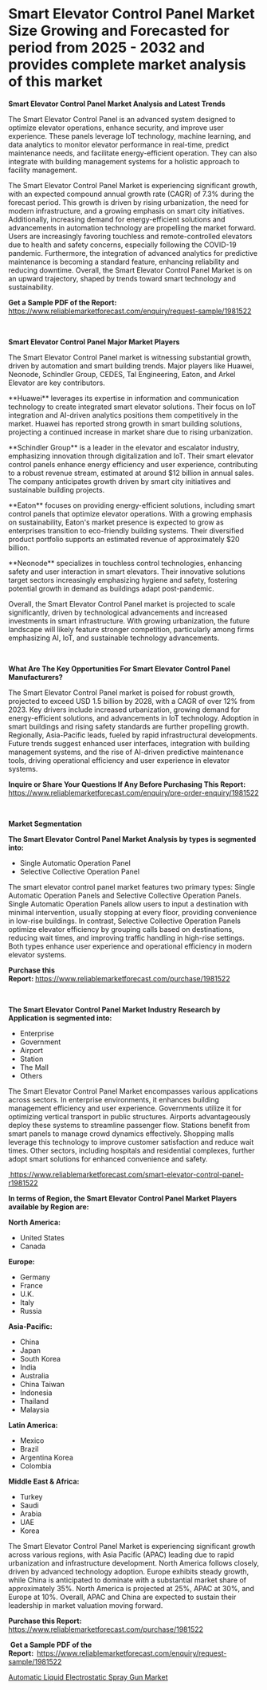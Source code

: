 <p><h1>Smart Elevator Control Panel Market Size Growing and Forecasted for period from 2025 - 2032 and provides complete market analysis of this market</h1></p><p><strong>Smart Elevator Control Panel Market Analysis and Latest Trends</strong></p>
<p><p>The Smart Elevator Control Panel is an advanced system designed to optimize elevator operations, enhance security, and improve user experience. These panels leverage IoT technology, machine learning, and data analytics to monitor elevator performance in real-time, predict maintenance needs, and facilitate energy-efficient operation. They can also integrate with building management systems for a holistic approach to facility management.</p><p>The Smart Elevator Control Panel Market is experiencing significant growth, with an expected compound annual growth rate (CAGR) of 7.3% during the forecast period. This growth is driven by rising urbanization, the need for modern infrastructure, and a growing emphasis on smart city initiatives. Additionally, increasing demand for energy-efficient solutions and advancements in automation technology are propelling the market forward. Users are increasingly favoring touchless and remote-controlled elevators due to health and safety concerns, especially following the COVID-19 pandemic. Furthermore, the integration of advanced analytics for predictive maintenance is becoming a standard feature, enhancing reliability and reducing downtime. Overall, the Smart Elevator Control Panel Market is on an upward trajectory, shaped by trends toward smart technology and sustainability.</p></p>
<p><strong>Get a Sample PDF of the Report:&nbsp;</strong> <a href="https://www.reliablemarketforecast.com/enquiry/request-sample/1981522?utm_campaign=2820&utm_medium=2&utm_source=Github&utm_content=ia&utm_term=02032025&utm_id=smart-elevator-control-panel">https://www.reliablemarketforecast.com/enquiry/request-sample/1981522</a></p>
<p>&nbsp;</p>
<p><strong>Smart Elevator Control Panel Major Market Players</strong></p>
<p><p>The Smart Elevator Control Panel market is witnessing substantial growth, driven by automation and smart building trends. Major players like Huawei, Neonode, Schindler Group, CEDES, Tal Engineering, Eaton, and Arkel Elevator are key contributors.</p><p>**Huawei** leverages its expertise in information and communication technology to create integrated smart elevator solutions. Their focus on IoT integration and AI-driven analytics positions them competitively in the market. Huawei has reported strong growth in smart building solutions, projecting a continued increase in market share due to rising urbanization.</p><p>**Schindler Group** is a leader in the elevator and escalator industry, emphasizing innovation through digitalization and IoT. Their smart elevator control panels enhance energy efficiency and user experience, contributing to a robust revenue stream, estimated at around $12 billion in annual sales. The company anticipates growth driven by smart city initiatives and sustainable building projects.</p><p>**Eaton** focuses on providing energy-efficient solutions, including smart control panels that optimize elevator operations. With a growing emphasis on sustainability, Eaton's market presence is expected to grow as enterprises transition to eco-friendly building systems. Their diversified product portfolio supports an estimated revenue of approximately $20 billion.</p><p>**Neonode** specializes in touchless control technologies, enhancing safety and user interaction in smart elevators. Their innovative solutions target sectors increasingly emphasizing hygiene and safety, fostering potential growth in demand as buildings adapt post-pandemic.</p><p>Overall, the Smart Elevator Control Panel market is projected to scale significantly, driven by technological advancements and increased investments in smart infrastructure. With growing urbanization, the future landscape will likely feature stronger competition, particularly among firms emphasizing AI, IoT, and sustainable technology advancements.</p></p>
<p>&nbsp;</p>
<p><strong>What Are The Key Opportunities For Smart Elevator Control Panel Manufacturers?</strong></p>
<p><p>The Smart Elevator Control Panel market is poised for robust growth, projected to exceed USD 1.5 billion by 2028, with a CAGR of over 12% from 2023. Key drivers include increased urbanization, growing demand for energy-efficient solutions, and advancements in IoT technology. Adoption in smart buildings and rising safety standards are further propelling growth. Regionally, Asia-Pacific leads, fueled by rapid infrastructural developments. Future trends suggest enhanced user interfaces, integration with building management systems, and the rise of AI-driven predictive maintenance tools, driving operational efficiency and user experience in elevator systems.</p></p>
<p><strong>Inquire or Share Your Questions If Any Before Purchasing This Report:</strong> <a href="https://www.reliablemarketforecast.com/enquiry/pre-order-enquiry/1981522?utm_campaign=2820&utm_medium=2&utm_source=Github&utm_content=ia&utm_term=02032025&utm_id=smart-elevator-control-panel">https://www.reliablemarketforecast.com/enquiry/pre-order-enquiry/1981522</a></p>
<p>&nbsp;</p>
<p><strong>Market Segmentation</strong></p>
<p><strong>The Smart Elevator Control Panel Market Analysis by types is segmented into:</strong></p>
<p><ul><li>Single Automatic Operation Panel</li><li>Selective Collective Operation Panel</li></ul></p>
<p><p>The smart elevator control panel market features two primary types: Single Automatic Operation Panels and Selective Collective Operation Panels. Single Automatic Operation Panels allow users to input a destination with minimal intervention, usually stopping at every floor, providing convenience in low-rise buildings. In contrast, Selective Collective Operation Panels optimize elevator efficiency by grouping calls based on destinations, reducing wait times, and improving traffic handling in high-rise settings. Both types enhance user experience and operational efficiency in modern elevator systems.</p></p>
<p><strong>Purchase this Report:&nbsp;</strong><a href="https://www.reliablemarketforecast.com/purchase/1981522?utm_campaign=2820&utm_medium=2&utm_source=Github&utm_content=ia&utm_term=02032025&utm_id=smart-elevator-control-panel">https://www.reliablemarketforecast.com/purchase/1981522</a></p>
<p>&nbsp;</p>
<p><strong>The Smart Elevator Control Panel Market Industry Research by Application is segmented into:</strong></p>
<p><ul><li>Enterprise</li><li>Government</li><li>Airport</li><li>Station</li><li>The Mall</li><li>Others</li></ul></p>
<p><p>The Smart Elevator Control Panel Market encompasses various applications across sectors. In enterprise environments, it enhances building management efficiency and user experience. Governments utilize it for optimizing vertical transport in public structures. Airports advantageously deploy these systems to streamline passenger flow. Stations benefit from smart panels to manage crowd dynamics effectively. Shopping malls leverage this technology to improve customer satisfaction and reduce wait times. Other sectors, including hospitals and residential complexes, further adopt smart solutions for enhanced convenience and safety.</p></p>
<p><a href="https://www.reliablemarketforecast.com/smart-elevator-control-panel-r1981522?utm_campaign=2820&utm_medium=2&utm_source=Github&utm_content=ia&utm_term=02032025&utm_id=smart-elevator-control-panel">&nbsp;https://www.reliablemarketforecast.com/smart-elevator-control-panel-r1981522</a></p>
<p><strong>In terms of Region, the Smart Elevator Control Panel Market Players available by Region are:</strong></p>
<p>
    <p> <strong> North America: </strong>
        <ul>
            <li>United States</li>
            <li>Canada</li>
        </ul>
        </p> 
    <p> <strong> Europe: </strong>
        <ul>
            <li>Germany</li>
            <li>France</li>
            <li>U.K.</li>
            <li>Italy</li>
            <li>Russia</li>
        </ul>
        </p> 
    <p> <strong> Asia-Pacific: </strong>
        <ul>
            <li>China</li>
            <li>Japan</li>
            <li>South Korea</li>
            <li>India</li>
            <li>Australia</li>
            <li>China Taiwan</li>
            <li>Indonesia</li>
            <li>Thailand</li>
            <li>Malaysia</li>
        </ul>
        </p> 
    <p> <strong> Latin America: </strong>
        <ul>
            <li>Mexico</li>
            <li>Brazil</li>
            <li>Argentina Korea</li>
            <li>Colombia</li>
        </ul>
        </p> 
    <p> <strong> Middle East & Africa: </strong>
        <ul>
            <li>Turkey</li>
            <li>Saudi</li>
            <li>Arabia</li>
            <li>UAE</li>
            <li>Korea</li>
        </ul>
    </p>
    </p>
<p><p>The Smart Elevator Control Panel Market is experiencing significant growth across various regions, with Asia Pacific (APAC) leading due to rapid urbanization and infrastructure development. North America follows closely, driven by advanced technology adoption. Europe exhibits steady growth, while China is anticipated to dominate with a substantial market share of approximately 35%. North America is projected at 25%, APAC at 30%, and Europe at 10%. Overall, APAC and China are expected to sustain their leadership in market valuation moving forward.</p></p>
<p><strong>Purchase this Report: </strong><a href="https://www.reliablemarketforecast.com/purchase/1981522?utm_campaign=2820&utm_medium=2&utm_source=Github&utm_content=ia&utm_term=02032025&utm_id=smart-elevator-control-panel">https://www.reliablemarketforecast.com/purchase/1981522</a></p>
<p>&nbsp;<strong>Get a Sample PDF of the Report:&nbsp;&nbsp;</strong><a href="https://www.reliablemarketforecast.com/enquiry/request-sample/1981522?utm_campaign=2820&utm_medium=2&utm_source=Github&utm_content=ia&utm_term=02032025&utm_id=smart-elevator-control-panel">https://www.reliablemarketforecast.com/enquiry/request-sample/1981522</a></p>
<p><strong></strong></p>
<p><p><a href="https://github.com/birbamanan03/Market-Research-Report-List-1/blob/main/automatic-liquid-electrostatic-spray-gun-market.md?utm_campaign=2820&utm_medium=2&utm_source=Github&utm_content=ia&utm_term=02032025&utm_id=smart-elevator-control-panel">Automatic Liquid Electrostatic Spray Gun Market</a></p></p>